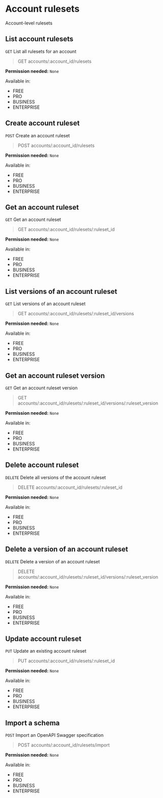 # Account rulesets

Account-level rulesets

## List account rulesets

`GET` List all rulesets for an account

> GET accounts/:account_id/rulesets

**Permission needed:** `None`

Available in:

* FREE
* PRO
* BUSINESS
* ENTERPRISE


## Create account ruleset

`POST` Create an account ruleset

> POST accounts/:account_id/rulesets

**Permission needed:** `None`

Available in:

* FREE
* PRO
* BUSINESS
* ENTERPRISE


## Get an account ruleset

`GET` Get an account ruleset

> GET accounts/:account_id/rulesets/:ruleset_id

**Permission needed:** `None`

Available in:

* FREE
* PRO
* BUSINESS
* ENTERPRISE


## List versions of an account ruleset

`GET` List versions of an account ruleset

> GET accounts/:account_id/rulesets/:ruleset_id/versions

**Permission needed:** `None`

Available in:

* FREE
* PRO
* BUSINESS
* ENTERPRISE


## Get an account ruleset version

`GET` Get an account ruleset version

> GET accounts/:account_id/rulesets/:ruleset_id/versions/:ruleset_version

**Permission needed:** `None`

Available in:

* FREE
* PRO
* BUSINESS
* ENTERPRISE


## Delete account ruleset

`DELETE` Delete all versions of the account ruleset

> DELETE accounts/:account_id/rulesets/:ruleset_id

**Permission needed:** `None`

Available in:

* FREE
* PRO
* BUSINESS
* ENTERPRISE


## Delete a version of an account ruleset

`DELETE` Delete a version of an account ruleset

> DELETE accounts/:account_id/rulesets/:ruleset_id/versions/:ruleset_version

**Permission needed:** `None`

Available in:

* FREE
* PRO
* BUSINESS
* ENTERPRISE


## Update account ruleset

`PUT` Update an existing account ruleset

> PUT accounts/:account_id/rulesets/:ruleset_id

**Permission needed:** `None`

Available in:

* FREE
* PRO
* BUSINESS
* ENTERPRISE


## Import a schema

`POST` Import an OpenAPI Swagger specification

> POST accounts/:account_id/rulesets/import

**Permission needed:** `None`

Available in:

* FREE
* PRO
* BUSINESS
* ENTERPRISE

